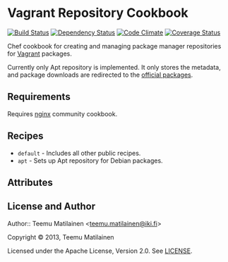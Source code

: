 Vagrant Repository Cookbook
===========================

[![Build Status](https://travis-ci.org/tmatilai/chef-vagrant_repo.png?branch=master)][travis]
[![Dependency Status](https://gemnasium.com/tmatilai/chef-vagrant_repo.png)][gemnasium]
[![Code Climate](https://codeclimate.com/github/tmatilai/chef-vagrant_repo.png)][codeclimate]
[![Coverage Status](https://coveralls.io/repos/tmatilai/chef-vagrant_repo/badge.png)][coveralls]

[travis]: https://travis-ci.org/tmatilai/chef-vagrant_repo
[gemnasium]: https://gemnasium.com/tmatilai/chef-vagrant_repo
[codeclimate]: https://codeclimate.com/github/tmatilai/chef-vagrant_repo
[coveralls]: https://coveralls.io/r/tmatilai/chef-vagrant_repo

Chef cookbook for creating and managing package manager repositories for [Vagrant](http://www.vagrantup.com/) packages.

Currently only Apt repository is implemented. It only stores the metadata, and package downloads are redirected to the [official packages](http://downloads.vagrantup.com).

Requirements
------------

Requires [nginx](http://community.opscode.com/cookbooks/nginx) community cookbook.

Recipes
-------

* `default` - Includes all other public recipes.
* `apt` - Sets up Apt repository for Debian packages.

Attributes
----------


License and Author
------------------

Author:: Teemu Matilainen <<teemu.matilainen@iki.fi>>

Copyright © 2013, Teemu Matilainen

Licensed under the Apache License, Version 2.0. See [LICENSE](LICENSE).
